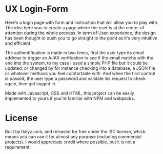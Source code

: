 # UX Login-Form
Here's a login page with form and instruction that will allow you to play with. The idea here was to create a page where the user is at the center of attention during the whole process. In term of User-experience, the design has been thought to push you to go straight to the point as it's very intuitive and efficient.

The authentification is made in two times, first the user type its email address to trigger an AJAX verification to see if the email matchs with the one into the system, to my case I used a simple PHP file but it could be updated, or changed by for instance checking into a database, a JSON file or whatever methods you feel comfortable with.
And when the first control is passed, the user type a password and validate his request to check again, then get logged in.

Made with Javascript, CSS and HTML, this project can be easily implemented to yours if you're familiar with NPM and webpacks.


# License
Built by tkeyz.com, and released for free under the ISC license, which means you can use it for almost any purpose (including commercial projects). I would appreciate credit where possible, but it is not a requirement.